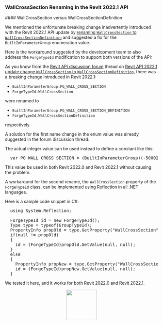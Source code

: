 <head>
<meta http-equiv="Content-Type" content="text/html; charset=utf-8">
<link rel="stylesheet" type="text/css" href="bc.css">
<script src="https://cdn.rawgit.com/google/code-prettify/master/loader/run_prettify.js" type="text/javascript"></script>
</head>

<!---

- REVIT-184115 [Prepare KB article for 2022.1 API change]

twitter:

 the #RevitAPI @AutodeskForge @AutodeskRevit #bim #DynamoBim #ForgeDevCon 

&ndash;
...

linkedin:

#bim #DynamoBim #ForgeDevCon #Revit #API #IFC #SDK #AI #VisualStudio #Autodesk #AEC #adsk

the [Revit API discussion forum](http://forums.autodesk.com/t5/revit-api-forum/bd-p/160) thread

<center>
<img src="img/" alt="" title="" width="600"/>
<p style="font-size: 80%; font-style:italic"></p>
</center>

-->

### WallCrossSection Renaming in the Revit 2022.1 API

####<a name="2"></a> WallCrossSection versus WallCrossSectionDefinition


We mentioned the unfortunate breaking change inadvertently introduced with the Revit 2022.1 API update
by [renaming `WallCrossSection` to `WallCrossSectionDefinition`](https://thebuildingcoder.typepad.com/blog/2021/11/revit-20221-sdk-revitlookup-build-and-install.html#3) and
suggested a fix for the `BuiltInParameterGroup` enumeration value.

Here is the workaround suggested by the development team to also address the `ForgeTypeId` modification to support both versions of the API:

As you know from
the [Revit API discussion forum](http://forums.autodesk.com/t5/revit-api-forum/bd-p/160) thread
on [Revit API 2022.1 update change `WallCrossSection` to `WallCrossSectionDefinition`](https://forums.autodesk.com/t5/revit-api-forum/revitapi-2022-update-change-wallcrosssection-to/td-p/10720345),
there was a breaking change introduced in Revit 2022.1:

- `BuiltInParameterGroup.PG_WALL_CROSS_SECTION`
- `ForgeTypeId.WallCrossSection`

were renamed to 

- `BuiltInParameterGroup.PG_WALL_CROSS_SECTION_DEFINITION`
- `ForgeTypeId.WallCrossSectionDefinition`

respectively.

A solution for the first name change in the enum value was already suggested in the forum discussion thread:

The actual integer value can be used instead to define a constant like this:

<pre class="code">
  var PG_WALL_CROSS_SECTION = (BuiltInParameterGroup)(-5000228);
</pre>

This value be used in both Revit 2022.0 and Revit 2022.1 without causing the problem.

A workaround for the second rename, the `WallCrossSection` property of the `ForgeTypeId` class, can be implemented using Reflection in all .NET languages.

Here is a sample code snippet in C#:

<pre class="code">
  using System.Reflection;

  ForgeTypeId id = new ForgeTypeId();            
  Type type = typeof(GroupTypeId);
  PropertyInfo propOld = type.GetProperty("WallCrossSection", BindingFlags.Public | BindingFlags.Static);
  if(null != propOld)
  {
    id = (ForgeTypeId)propOld.GetValue(null, null);
  }
  else
  {
    PropertyInfo propNew = type.GetProperty("WallCrossSectionDefinition", BindingFlags.Public | BindingFlags.Static); 
    id = (ForgeTypeId)propNew.GetValue(null, null);
  }
</pre>

We tested it here, and it works for both Revit 2022.0 and Revit 2022.1.
  
<center>
<img src="img/.jpg" alt="" title="" width="100"/> <!-- 834 -->
</center>


